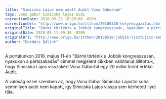 ```yaml
---
title: "Simicska Lajos nem adott Audit Vona Gábornak"
tags: vona gabor simicska lajos audi
correctionDate: 2018-05-28 16:29:00 -0200
correctionUrl: "http://www.origo.hu/itthon/20180528-helyreigazitas.html"
originalTitle: "Bármi történik a Jobbik kongresszusán, nyakukon a pártszakadás"
originalDate: 2018-05-11 09:30 -0200
originalUrl: "http://www.origo.hu/itthon/20180510-jobbik-tisztujito-kongresszus-nem-lesz-konnyu-dolga-az-uj-elnoknek.html"
author: "Bordács Bálint"
---
```


A portálunkon 2018. május 11-én "Bármi történik a Jobbik kongresszusán, nyakukon a pártszakadás" címmel megjelent cikkben valótlanul állítottuk, hogy Simicska Lajos visszakért Vona Gábortól egy 20 millió forint értékű Audit.

A valóság ezzel szemben az, hogy Vona Gábor Simicska Lajostól soha semmilyen autót nem kapott, így Simicska Lajos vissza sem kérhetett ilyet tőle.
